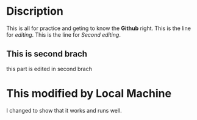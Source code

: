 # Discription
This is all for practice and geting to know the **Github** right.
This is the line for *editing*. 
This is the line for *Second editing*. 
## This is second brach
this part is edited in second brach
# This modified by Local Machine
I changed to show that it works
and runs well. 


